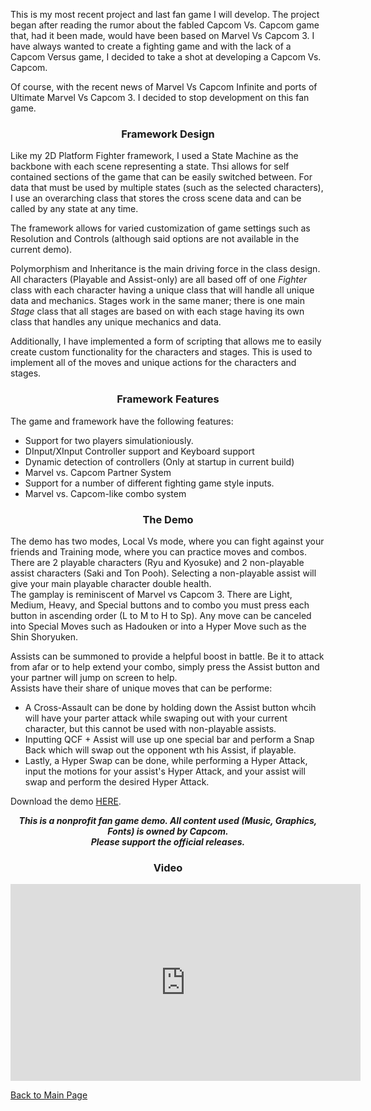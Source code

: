 <p>This is my most recent project and last fan game I will develop. The project began after reading the rumor about the fabled Capcom Vs. Capcom game that, had it been made, would have been based on Marvel Vs Capcom 3. I have always wanted to create a fighting game and with the lack of a Capcom Versus game, I decided to take a shot at developing a Capcom Vs. Capcom.</p>  

<p>Of course, with the recent news of Marvel Vs Capcom Infinite and ports of Ultimate Marvel Vs Capcom 3. I decided to stop development on this fan game.<p>

<h3><p align="center">Framework Design</p></h3>

<p>Like my 2D Platform Fighter framework, I used a State Machine as the backbone with each scene representing a state. Thsi allows for self contained sections of the game that can be easily switched between. For data that must be used by multiple states (such as the selected characters), I use an overarching class that stores the cross scene data and can be called by any state at any time.</p>

<p>The framework allows for varied customization of game settings such as Resolution and Controls (although said options are not available in the current demo).</p>

<p>Polymorphism and Inheritance is the main driving force in the class design. All characters (Playable and Assist-only) are all based off of one <i>Fighter</i> class with each character having a unique class that will handle all unique data and mechanics. Stages work in the same maner; there is one main <i>Stage</i> class that all stages are based on with each stage having its own class that handles any unique mechanics and data.</p>

<p>Additionally, I have implemented a form of scripting that allows me to easily create custom functionality for the characters and stages. This is used to implement all of the moves and unique actions for the characters and stages.</p>
        
<h3><p align="center">Framework Features</p></h3>

<p>The game and framework have the following features:</p>
<ul>
 <li>Support for two players simulationiously. </li>
 <li>DInput/XInput Controller support and Keyboard support</li>
 <li>Dynamic detection of controllers (Only at startup in current build)</li>
 <li>Marvel vs. Capcom Partner System</li>
 <li>Support for a number of different fighting game style inputs.</li>
 <li>Marvel vs. Capcom-like combo system</li>
</ul>
 
 <h3><p align="center">The Demo</p></h3>
<p>The demo has two modes, Local Vs mode, where you can fight against your friends and Training mode, where you can practice moves and combos. There are 2 playable characters (Ryu and Kyosuke) and 2 non-playable assist characters (Saki and Ton Pooh). Selecting a non-playable assist will give your main playable character double health.<br>The gamplay is reminiscent of Marvel vs Capcom 3. There are Light, Medium, Heavy, and Special buttons and to combo you must press each button in ascending order (L to M to H to Sp). Any move can be canceled into Special Moves such as Hadouken or into a Hyper Move such as the Shin Shoryuken.</p>
<p>Assists can be summoned to provide a helpful boost in battle. Be it to attack from afar or to help extend your combo, simply press the Assist button and your partner will jump on screen to help.
<br>Assists have their share of unique moves that can be performe:
<ul>
 <li>A Cross-Assault can be done by holding down the Assist button whcih will have your parter attack while swaping out with your current character, but this cannot be used with non-playable assists.</li>
 <li>Inputting QCF + Assist will use up one special bar and perform a Snap Back which will swap out the opponent wth his Assist, if playable.</li>
 <li>Lastly, a Hyper Swap can be done, while performing a Hyper Attack, input the motions for your assist's Hyper Attack, and your assist will swap and perform the desired Hyper Attack.</li>
 </ul></p>

<p>Download the demo <a href="https://drive.google.com/open?id=0B63ySixcTyG4UUVGTzk4Tm9fLUk">HERE</a>.</p>

<p align="center"><i><b>This is a nonprofit fan game demo. All content used (Music, Graphics, Fonts) is owned by Capcom. <br>Please support the official releases.</b></i></p>
      
<h3><p align="center">Video </p></h3>
<p align="center"><iframe width="560" height="315" src="https://www.youtube.com/embed/gS0Z03F4wWI" frameborder="0" allowfullscreen></iframe></p>

<p><a href="http://mvpet.github.io/">Back to Main Page</a></p>
